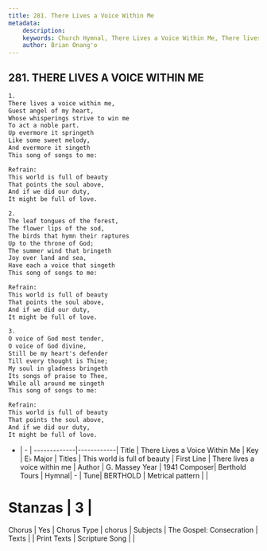 ```yaml
---
title: 281. There Lives a Voice Within Me
metadata:
    description: 
    keywords: Church Hymnal, There Lives a Voice Within Me, There lives a voice within me, This world is full of beauty
    author: Brian Onang'o
---
```



## 281. THERE LIVES A VOICE WITHIN ME

```txt
1.
There lives a voice within me, 
Guest angel of my heart, 
Whose whisperings strive to win me 
To act a noble part. 
Up evermore it springeth 
Like some sweet melody, 
And evermore it singeth 
This song of songs to me: 

Refrain:
This world is full of beauty 
That points the soul above, 
And if we did our duty, 
It might be full of love. 

2.
The leaf tongues of the forest, 
The flower lips of the sod, 
The birds that hymn their raptures 
Up to the throne of God; 
The summer wind that bringeth 
Joy over land and sea, 
Have each a voice that singeth 
This song of songs to me: 

Refrain:
This world is full of beauty 
That points the soul above, 
And if we did our duty, 
It might be full of love. 

3.
O voice of God most tender, 
O voice of God divine, 
Still be my heart's defender 
Till every thought is Thine; 
My soul in gladness bringeth 
Its songs of praise to Thee, 
While all around me singeth 
This song of songs to me:

Refrain:
This world is full of beauty 
That points the soul above, 
And if we did our duty, 
It might be full of love. 

```

- |   -  |
-------------|------------|
Title | There Lives a Voice Within Me |
Key | E♭ Major |
Titles | This world is full of beauty |
First Line | There lives a voice within me |
Author | G. Massey
Year | 1941
Composer| Berthold Tours |
Hymnal|  - |
Tune| BERTHOLD |
Metrical pattern | |
# Stanzas | 3 |
Chorus | Yes |
Chorus Type | chorus |
Subjects | The Gospel: Consecration |
Texts |  |
Print Texts | 
Scripture Song |  |
  
